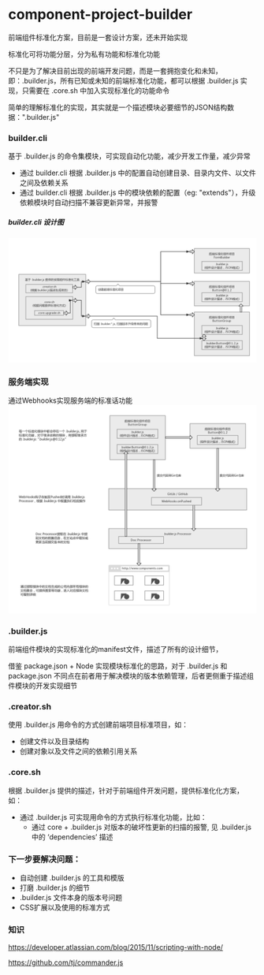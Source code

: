
# component-project-builder

前端组件标准化方案，目前是一套设计方案，还未开始实现

标准化可将功能分层，分为私有功能和标准化功能

不只是为了解决目前出现的前端开发问题，而是一套拥抱变化和未知，即：.builder.js，所有已知或未知的前端标准化功能，都可以根据 .builder.js 实现，只需要在 .core.sh 中加入实现标准化的功能命令

简单的理解标准化的实现，其实就是一个描述模块必要细节的JSON结构数据：".builder.js"

### builder.cli
基于 .builder.js 的命令集模块，可实现自动化功能，减少开发工作量，减少异常
* 通过 builder.cli 根据 .builder.js 中的配置自动创建目录、目录内文件、以文件之间及依赖关系
* 通过 builder.cli 根据 .builder.js 中的模块依赖的配置（eg: "extends"），升级依赖模块时自动扫描不兼容更新异常，并报警

##### builder.cli 设计图
![images](/builder.png "设计思路")

### 服务端实现
通过Webhooks实现服务端的标准话功能
![images](/githooks.png "服务端标准化")

### .builder.js
前端组件模块的实现标准化的manifest文件，描述了所有的设计细节，

借鉴 package.json + Node 实现模块标准化的思路，对于 .builder.js 和 package.json 不同点在前者用于解决模块的版本依赖管理，后者更侧重于描述组件模块的开发实现细节

### .creator.sh
使用 .builder.js 用命令的方式创建前端项目标准项目，如：

* 创建文件以及目录结构
* 创建对象以及文件之间的依赖引用关系

### .core.sh
根据 .builder.js 提供的描述，针对于前端组件开发问题，提供标准化化方案，如：

* 通过 .builder.js 可实现用命令的方式执行标准化功能，比如：
  * 通过 core + .builder.js 对版本的破坏性更新的扫描的报警, 见 .builder.js 中的 ‘dependencies’ 描述

### 下一步要解决问题：
* 自动创建 .builder.js 的工具和模版
* 打磨 .builder.js 的细节
* .builder.js 文件本身的版本号问题
* CSS扩展以及使用的标准方式

### 知识
https://developer.atlassian.com/blog/2015/11/scripting-with-node/

https://github.com/tj/commander.js
